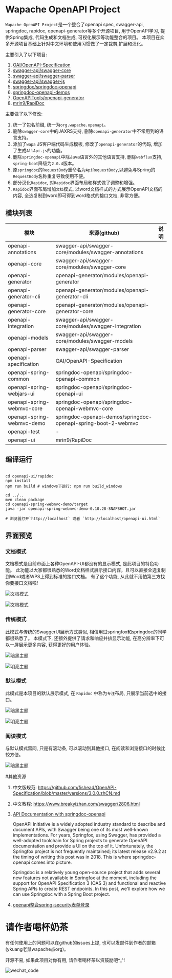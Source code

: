 # Wapache OpenAPI Project

`Wapache OpenAPI Project`是一个整合了openapi spec, swagger-api, springdoc, rapidoc, openapi-generator等多个开源项目, 
用于OpenAPI学习, 提供Spring集成, 代码生成和文档生成, 可视化展示等功能整合的项目。
本项目在众多开源项目基础上针对中文环境和使用习惯做了一定裁剪,扩展和汉化。

主要引入了以下项目:

1. [OAI/OpenAPI-Specification](https://github.com/OAI/OpenAPI-Specification)
2. [swagger-api/swagger-core](https://github.com/https://github.com/swagger-api/swagger-core)
3. [swagger-api/swagger-parser](https://github.com/swagger-api/swagger-parser)
4. [swagger-api/swagger-js](https://github.com/swagger-api/swagger-js)
5. [springdoc/springdoc-openapi](https://github.com/springdoc/springdoc-openapi)
6. [springdoc-openapi-demos](https://github.com/springdoc/springdoc-openapi-demos)
7. [OpenAPITools/openapi-generator](https://github.com/OpenAPITools/openapi-generator)
8. [mrin9/RapiDoc](https://github.com/mrin9/RapiDoc)

主要做了以下修改:

1. 统一了包名前缀, 统一为`org.wapache.openapi`。
2. 删除`swagger-core`中的JAXRS支持, 删除`openapi-generator`中不常用到的语言支持。
3. 添加了`wapa` JS客户端代码生成模板, 修改了`openapi-generator`的代码, 增加了生成`AllApi.js`的功能。
4. 删除`springdoc-openapi`中除Java语言外的其他语言支持, 删除`webflux`支持, `spring-boot`降级为`2.0.4`版本。
5. 原`springdoc`的`RequestBody`重命名为`ApiRequestBody`,以避免与Spring的`RequestBody`名称重复导致使用不便。
6. 部分汉化`Rapidoc`, 对`Rapidoc`界面布局和样式做了调整和增强。
7. `Rapidoc`界面布局增加`文档`模式, 以word文档样式的方式展示OpenAPI文档的内容, 全选复制到word即可得到word格式的接口文档, 非常方便。 

## 模块列表

| 模块                       | 来源(github)                                                  | 说明 |
| -------------------------- | ------------------------------------------------------------ | ---- |
| openapi-annotations        | swagger-api/swagger-core/modules/swagger-annotations         |      |
| openapi-core               | swagger-api/swagger-core/modules/swagger-core                |      |
| openapi-generator          | openapi-generator/modules/openapi-generator                  |      |
| openapi-generator-cli      | openapi-generator/modules/openapi-generator-cli              |      |
| openapi-generator-core     | openapi-generator/modules/openapi-generator-core             |      |
| openapi-integration        | swagger-api/swagger-core/modules/swagger-integration         |      |
| openapi-models             | swagger-api/swagger-core/modules/swagger-models              |      |
| openapi-parser             | swagger-api/swagger-parser                                   |      |
| openapi-specification      | OAI/OpenAPI-Specification                                    |      |
| openapi-spring-common      | springdoc-openapi/springdoc-openapi-common                   |      |
| openapi-spring-webjars-ui  | springdoc-openapi/springdoc-openapi-ui                       |      |
| openapi-spring-webmvc-core | springdoc-openapi/springdoc-openapi-webmvc-core              |      |
| openapi-spring-webmvc-demo | springdoc-openapi-demos/springdoc-openapi-spring-boot-2-webmvc |      |
| openapi-test               | -                                                            |      |
| openapi-ui                 | mrin9/RapiDoc                                                |      |

## 编译运行

```shell script

cd openapi-ui/rapidoc
npm install
npm run build # windows下运行: npm run build_windows

cd ../..
mvn clean package
cd openapi-spring-webmvc-demo/target
java -jar openapi-spring-webmvc-demo-0.10.28-SNAPSHOT.jar

# 浏览器打开`http://localhost` 或者 `http://localhost/openapi-ui.html`

```

## 界面预览

### 文档模式

文档模式是目前市面上各种OpenAPI-UI都没有的显示模式, 是此项目的特色功能。
此功能以大家都很熟悉的Word文档样式展示接口内容，且可以直接全选复制到Word或者WPS上得到标准的接口文档。
有了这个功能, 从此就不用怕第三方找你要接口文档啦!

![文档模式](docs/images/openapi-ui-document-mode.jpg)

![文档模式](docs/images/openapi-ui-document-mode-2.jpg)

### 传统模式

此模式与传统的SwaggerUI展示方式类似, 相信用过springfox和springdoc的同学都很熟悉了。
本模式下, 还额外提供了请求和响应并排显示功能, 在高分辨率下可以一屏展示更多内容, 获得更好的用户体验。

![暗黑主题](docs/images/openapi-ui-list-mode-dark.jpg)

![明亮主题](docs/images/openapi-ui-list-mode-light.jpg)

### 默认模式

此模式是本项目的默认展示模式, 在 `Rapidoc` 中称为`专注`布局, 只展示当前选中的接口。

![暗黑主题](docs/images/openapi-ui-dark.jpg)

![明亮主题](docs/images/openapi-ui-light.jpg)

### 阅读模式

与默认模式雷同, 只是有滚动条, 可以滚动到其他接口, 在阅读和浏览接口的时候比较方便。

![暗黑主题](docs/images/openapi-ui-read-mode-dark.jpg)

#其他资源

1. 中文版规范: https://github.com/fishead/OpenAPI-Specification/blob/master/versions/3.0.0.zhCN.md

2. 中文教程: https://www.breakyizhan.com/swagger/2806.html

3. [API Documentation with springdoc-openapi](https://mflash.dev/blog/2020/06/27/api-documentation-with-springdoc-openapi/)

    OpenAPI Initiative is a widely adopted industry standard to describe and document APIs, with Swagger being one of its most well-known implementations. For years, Springfox, using Swagger, has provided a well-adopted toolchain for Spring projects to generate OpenAPI documentation and provide a UI on the top of it. Unfortunately, the Springfox project is not frequently maintained; its latest release v2.9.2 at the timing of writing this post was in 2018. This is where springdoc-openapi comes into picture.

    Springdoc is a relatively young open-source project that adds several new features not available in Springfox at the moment, including the support for OpenAPI Specification 3 (OAS 3) and functional and reactive Spring APIs to create REST endpoints. In this post, we'll explore how we can use Springdoc with a Spring Boot project.

4. [openapi整合spring-security表单登录](https://waynestalk.com/spring-security-form-login-jpa-springdoc-explained/)

# 请作者喝杯奶茶

有任何使用上的问题可以在github的issues上提, 也可以发邮件到作者的邮箱(ykuang老鼠wapache点org)。

开源不易, 如果此项目对你有用, 请作者喝杯茶以资鼓励吧^_^!

![wechat_code](docs/images/wechat_code.jpg)
